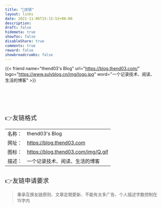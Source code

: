 ```yaml
---
title: "🤝友链"
layout: links
date: 2021-11-06T15:15:53+08:00
description: 
draft: false
hidemeta: true
showToc: false
disableShare: true
comments: true
reward: false
showbreadcrumbs: false
---
```


<div class="friend">

{{< friend name="thend03's Blog" url="https://blog.thend03.com/" logo="https://www.sulvblog.cn/img/logo.jpg" word="一个记录技术、阅读、生活的博客" >}}


</div>

<br/>
<br/>
<br/>
<br/>
<br/>



<div style="font-size: 20px;" class="youlian">👉友链格式</div>

<div style="font-size: 16px;">


|        |                                    |
| ------ |------------------------------------|
| 名称： | thend03's Blog                     |
| 网址： | https://blog.thend03.com           |
| 图标： | https://blog.thend03.com/img/Q.gif |
| 描述： | 一个记录技术、阅读、生活的博客                    |

</div>

<br/>

<div style="font-size: 20px;">👉友链申请要求</div>

> 秉承互换友链原则、文章定期更新<!-- 、网站在工信部备案 -->、不能有太多广告、个人描述字数控制在15字内

<br/>






